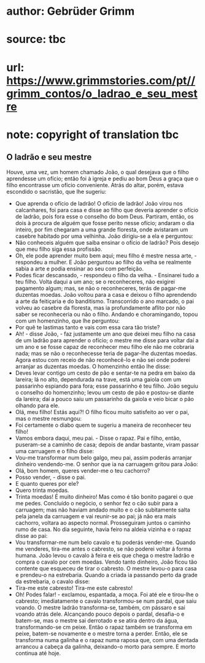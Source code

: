 # author: Gebrüder Grimm
# source: tbc
# url: https://www.grimmstories.com/pt//grimm_contos/o_ladrao_e_seu_mestre
# note: copyright of translation tbc

## O ladrão e seu mestre 

Houve, uma vez, um homem chamado João, o qual desejava que o filho
aprendesse um ofício; então foi à igreja e pediu ao bom Deus a graça que
o filho encontrasse um ofício conveniente. Atrás do altar, porém, estava
escondido o sacristão, que lhe sugeriu:
- Que aprenda o ofício de ladrão! O ofício de ladrão!
João virou nos calcanhares, foi para casa e disse ao filho que deveria
aprender o ofício de ladrão, pois fora esse o conselho do bom Deus.
Partiram, então, os dois à procura de alguém que fosse perito nesse
ofício; andaram o dia inteiro, por fim chegaram a uma grande floresta,
onde avistaram um casebre habitado por uma velhinha. João dirigiu-se a
ela e perguntou:
- Não conheceis alguém que saiba ensinar o ofício de ladrão? Pois desejo
que meu filho siga essa profissão.
- Oh, ele pode aprender muito bem aqui; meu filho é mestre nessa arte, -
respondeu a mulher.
E João perguntou ao filho da velha se realmente sabia a arte e podia
ensinar ao seu com perfeição.
- Podes ficar descansado, - respondeu o filho da velha. - Ensinarei tudo
a teu filho. Volta daqui a um ano; se o reconheceres, não exigirei
pagamento algum; mas, se não o reconheceres, terás de pagar-me duzentas
moedas.
João voltou para a casa e deixou o filho aprendendo a arte da feitiçaria
e do banditismo. Transcorrido o ano marcado, o pai volveu ao casebre da
floresta, mas ia profundamente aflito por não saber se reconheceria ou
não o filho. Andando e choramingando, topou com um homenzinho, que lhe
perguntou:
- Por quê te lastimas tanto e vais com essa cara tão triste?
- Ah! - disse João, - faz justamente um ano que deixei meu filho na casa
de um ladrão para aprender o ofício; o mestre me disse para voltar daí a
um ano e se fosse capaz de reconhecer meu filho ele não me cobraria
nada; mas se não o reconhecesse teria de pagar-lhe duzentas moedas.
Agora estou com receio de não reconhecê-lo e não sei onde poderei
arranjar as duzentas moedas.
O homenzinho então lhe disse:
- Deves levar contigo um cesto de pão e sentar-te na pedra em baixo da
lareira; lá no alto, dependurada na trave, está uma gaiola com um
passarinho espiando para fora; esse passarinho é teu filho.
João seguiu o conselho do homenzinho; levou um cesto de pão e postou-se
diante da lareira; daí a pouco saiu um passarinho da gaiola e veio bicar
o pão olhando para ele.
- Olá, meu filho! Estás aqui?!
O filho ficou muito satisfeito ao ver o pai, mas o mestre resmungou:
- Foi certamente o diabo quem te sugeriu a maneira de reconhecer teu
filho!
- Vamos embora daqui, meu pai. - Disse o rapaz.
Pai e filho, então, puseram-se a caminho de casa; depois de andar
bastante, viram passar uma carruagem e o filho disse:
- Vou-me transformar num belo galgo, meu pai, assim poderás arranjar
dinheiro vendendo-me.
O senhor que ia na carruagem gritou para João:
- Olá, bom homem, queres vender-me o teu cachorro?
- Posso vender, - disse o pai.
- E quanto queres por ele?
- Quero trinta moedas.
- Trinta moedas! É muito dinheiro! Mas como é tão bonito pagarei o que
me pedes.
Concluído o negócio, o senhor fez o cão subir para a carruagem; mas não
haviam andado muito e o cão subitamente salta pela janela da carruagem e
vai reunir-se ao pai; já não era mais cachorro, voltara ao aspecto
normal.
Prosseguiram juntos o caminho rumo de casa. No dia seguinte, havia feiro
na aldeia vizinha e o rapaz disse ao pai:
- Vou transformar-me num belo cavalo e tu poderás vender-me. Quando me
venderes, tira-me antes o cabresto, se não poderei voltar á forma
humana.
João levou o cavalo à feira e eis que chega o mestre ladrão e compra o
cavalo por cem moedas. Vendo tanto dinheiro, João ficou tão contente que
esqueceu de tirar o cabresto. O mestre levou-o para casa e prendeu-o na
estrebaria. Quando a criada ia passando perto da grade da estrebaria, o
cavalo disse:
- Tira-me este cabresto! Tira-me este cabresto!
- Oh! Podes falar! - exclamou, espantada, a moça.
Foi até ele e tirou-lhe o cabresto; imediatamente o cavalo
transformou-se num pardal, que saiu voando. O mestre ladrão
transforma-se, também, cm pássaro e sai voando atrás dele. Alcançando
pouco depois o pardal, desafia-o e batem-se, mas o mestre sai derrotado
e se atira dentro da água, transformando-se cm peixe. Então o rapaz
também se transforma em peixe, batem-se novamente e o mestre torna a
perder. Então, ele se transforma numa galinha e o rapaz numa raposa que,
com uma dentada arrancou a cabeça da galinha, deixando-o morto para
sempre. E morto continua até hoje.
